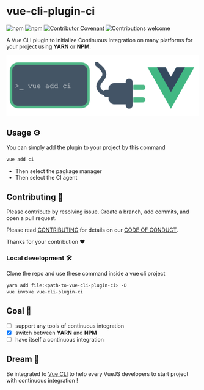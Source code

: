 # vue-cli-plugin-ci

![npm](https://img.shields.io/npm/v/vue-cli-plugin-ci.svg)
[![npm](https://img.shields.io/npm/dm/vue-cli-plugin-ci.svg)](https://www.npmjs.com/package/vue-cli-plugin-ci)
[![Contributor Covenant](https://img.shields.io/badge/Contributor%20Covenant-v2.0%20adopted-ff69b4.svg)](CODE_OF_CONDUCT.md)
![Contributions welcome](https://img.shields.io/badge/contributions-welcome-brightgreen)

A Vue CLI plugin to initialize Continuous Integration on many platforms for your project using **YARN** or **NPM**.

<img src="./vue-cli-plugin-ci.svg">

## Usage ⚙️

You can simply add the plugin to your project by this command

```bash
vue add ci
```

- Then select the pagkage manager
- Then select the CI agent

## Contributing 🍰

Please contribute by resolving issue. Create a branch, add commits, and open a pull request.

Please read [CONTRIBUTING](CONTRIBUTING.md) for details on our [CODE OF CONDUCT](CODE_OF_CONDUCT.md).

Thanks for your contribution ❤️

### Local development 🛠

Clone the repo and use these command inside a vue cli project
```bash
yarn add file:<path-to-vue-cli-plugin-ci> -D
vue invoke vue-cli-plugin-ci
```

## Goal 🥅

* [ ] support any tools of continuous integration
* [x] switch between **YARN** and **NPM**
* [ ] have itself a continuous integration

## Dream 🦄

Be integrated to [Vue CLI](https://github.com/vuejs/vue-cli) to help every VueJS developers to start project with continuous
integration !
